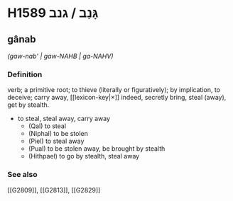 # H1589 גָּנַב / גנב

## gânab

_(gaw-nab' | ɡaw-NAHB | ɡa-NAHV)_

### Definition

verb; a primitive root; to thieve (literally or figuratively); by implication, to deceive; carry away, [[lexicon-key|×]] indeed, secretly bring, steal (away), get by stealth.

- to steal, steal away, carry away
    - (Qal) to steal
    - (Niphal) to be stolen
    - (Piel) to steal away
    - (Pual) to be stolen away, be brought by stealth
    - (Hithpael) to go by stealth, steal away
### See also

[[G2809]], [[G2813]], [[G2829]]

